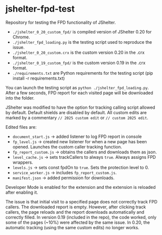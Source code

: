 # jshelter-fpd-test
Repository for testing the FPD functionality of JShelter.

- ``./jshelter_0_20_custom_fpd/`` is compiled version of JShelter 0.20 for Chrome.
- ``./jshelter_fpd_loading.py`` is the testing script used to reproduce the issue.
- ``./jshelter_0_20_custom.crx`` is the custom version 0.20 in the .crx format.
- ``./jshelter_0_19_custom_fpd/`` is the custom version 0.19 in the .crx format.
- ``./requirements.txt`` are Python requirements for the testing script (pip install -r requirements.txt)

You can launch the testing script as ``python ./jshelter_fpd_loading.py``. After a few seconds, FPD report for each visited page will be downloaded into the folder.

JShelter was modified to have the option for tracking calling script allowed by default. Default shields are disabled by default.
All custom edits are marked by a commentary ``// 2025 custom edit`` or ``// custom 2025 edit``.

Edited files are:
- ``document_start.js`` -> added listener to log FPD report in console
- ``fp_level.js`` -> created new listener for when a new page has been opened. Launches the custom caller tracking function.
- ``fp_report_custom.js`` -> obtains the callers and downloads them as json.
- ``level_cache.js`` -> sets trackCallers to always ``true``. Always assigns FPD wrappers.
- ``levels.js`` -> sets const fpdOn to ``true``. Sets the protection level to 0.
- ``service_worker.js`` -> includes ``fp_report_custom.js``.
- ``manifest.json`` -> added permission for downloads.

Developer Mode is enabled for the extension and the extension is reloaded after enabling it.

The issue is that initial visit to a specified page does not correctly track FPD callers. The downloaded report is empty. However, after clicking track callers, the page reloads and the report downloads automatically and correctly filled.
In version 0.19 (included in the repo), the code worked, only some of the pages (~10%) were affected by the same issue. In 0.20, the automatic tracking (using the same custom edits) no longer works.